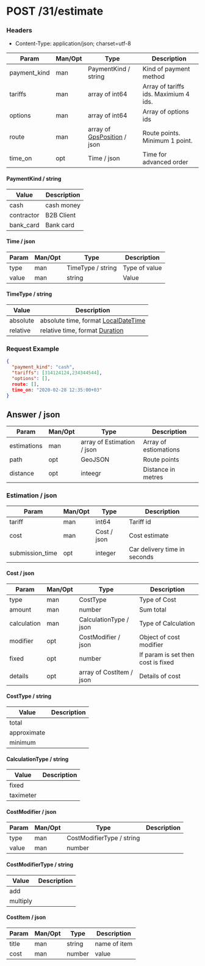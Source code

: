 POST /31/estimate
===

### Headers
* Content-Type: application/json; charset=utf-8

Param | Man/Opt | Type | Description
----- | ------- | ---- | -----------
payment_kind | man | PaymentKind / string | Kind of payment method
tariffs | man | array of int64 | Array of tariffs ids. Maximium 4 ids.
options | man | array of int64 | Array of options ids
route | man | array of [GpsPosition](doc/types/GpsPosition.md) / json | Route points. Minimum 1 point.
time_on | opt | Time / json | Time for advanced order

#### PaymentKind / string
Value | Description
---- | ------
cash | cash money
contractor | B2B Client
bank_card | Bank card

#### Time / json
Param | Man/Opt | Type | Description
----- | ------- | ---- | -----------
type | man | TimeType / string | Type of value
value | man | string | Value

#### TimeType / string
Value | Description
---- | ------
absolute | absolute time, format [LocalDateTime](doc/types/times.md#LocalDateTime)
relative | relative time, format [Duration](doc/types/times.md#Duration)

### Request Example
```json
{
  "payment_kind": "cash",
  "tariffs": [314124124,234344544],
  "options": [],
  route: [],
  time_on: "2020-02-28 12:35:00+03"
}
```

## Answer / json
Param | Man/Opt | Type | Description
----- | ------- | ---- | -----------
estimations | man | array of Estimation / json | Array of estiomations
path | opt | GeoJSON | Route points
distance | opt | inteegr | Distance in metres

### Estimation / json
Param | Man/Opt | Type | Description
----- | ------- | ---- | -----------
tariff | man | int64 | Tariff id
cost | man | Cost / json | Cost estimate
submission_time | opt | integer | Car delivery time in seconds

#### Cost / json
Param | Man/Opt | Type | Description
----- | ------- | ---- | -----------
type | man | CostType | Type of Cost
amount | man | number | Sum total
calculation | man | CalculationType / json | Type of Calculation
modifier | opt | CostModifier / json | Object of cost modifier
fixed | opt | number | If param is set then cost is fixed
details | opt | array of CostItem / json | Details of cost

#### CostType / string
Value | Description
---- | ------
total | 
approximate | 
minimum | 

#### CalculationType / string
Value | Description
---- | ------
fixed | 
taximeter | 

#### CostModifier / json
Param | Man/Opt | Type | Description
----- | ------- | ---- | -----------
type | man | CostModifierType / string | 
value | man | number | 

#### CostModifierType / string
Value | Description
---- | ------
add | 
multiply | 

#### CostItem / json
Param | Man/Opt | Type | Description
----- | ------- | ---- | -----------
title | man | string | name of item
cost | man | number | value
